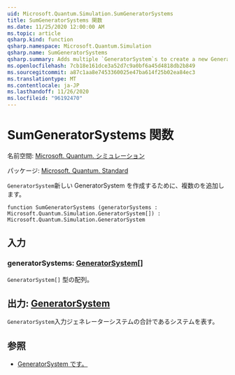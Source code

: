 ```yaml
---
uid: Microsoft.Quantum.Simulation.SumGeneratorSystems
title: SumGeneratorSystems 関数
ms.date: 11/25/2020 12:00:00 AM
ms.topic: article
qsharp.kind: function
qsharp.namespace: Microsoft.Quantum.Simulation
qsharp.name: SumGeneratorSystems
qsharp.summary: Adds multiple `GeneratorSystem`s to create a new GeneratorSystem.
ms.openlocfilehash: 7cb18e161dce3a52d7c9a0bf6a45d4818db2b849
ms.sourcegitcommit: a87c1aa8e7453360025e47ba614f25b02ea84ec3
ms.translationtype: MT
ms.contentlocale: ja-JP
ms.lasthandoff: 11/26/2020
ms.locfileid: "96192470"
---
```

# <a name="sumgeneratorsystems-function"></a>SumGeneratorSystems 関数

名前空間: [Microsoft. Quantum. シミュレーション](xref:Microsoft.Quantum.Simulation)

パッケージ: [Microsoft. Quantum. Standard](https://nuget.org/packages/Microsoft.Quantum.Standard)


`GeneratorSystem`新しい GeneratorSystem を作成するために、複数のを追加します。

```qsharp
function SumGeneratorSystems (generatorSystems : Microsoft.Quantum.Simulation.GeneratorSystem[]) : Microsoft.Quantum.Simulation.GeneratorSystem
```


## <a name="input"></a>入力

### <a name="generatorsystems--generatorsystem"></a>generatorSystems: [GeneratorSystem](xref:Microsoft.Quantum.Simulation.GeneratorSystem)[]

`GeneratorSystem[]` 型の配列。



## <a name="output--generatorsystem"></a>出力: [GeneratorSystem](xref:Microsoft.Quantum.Simulation.GeneratorSystem)

`GeneratorSystem`入力ジェネレーターシステムの合計であるシステムを表す。

## <a name="see-also"></a>参照

- [GeneratorSystem です。](xref:Microsoft.Quantum.Simulation.GeneratorSystem)